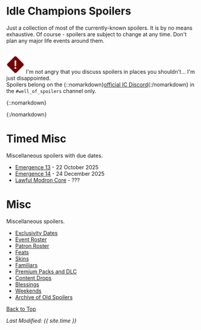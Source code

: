 # Idle Champions Spoilers

Just a collection of most of the currently-known spoilers. It is by no means exhaustive. Of course - spoilers are subject to change at any time. Don't plan any major life events around them.

<br/><span class="spoilerWarningRow">
<span class="spoilerWarningIcon">![Warning Icon](images/general/warning.png)</span>
<span class="spoilerWarning">I'm not angry that you discuss spoilers in places you shouldn't... I'm just disappointed.<br/>Spoilers belong on the {::nomarkdown}<a href="https://discord.gg/idlechampions" target="_blank">official IC Discord</a>{:/nomarkdown} in the `#well_of_spoilers` channel only.</span>
<span style="display:flex;position:absolute;bottom:-50px;right:0;color:var(--TangerineYellow);">
    <input type="checkbox" onClick="changeIndexVersion()" id="sortByEvents">
    <label class="switch" for="eventsVersion">Sort by Event Schedule</label>
</span>
</span>

{::nomarkdown}

<div id="events_v1" hidden>

{:/nomarkdown}

# New Event Champions

These are the event champions that are upcoming and all the information we know about them.

<span class="indexChampionTableColumn">
{::nomarkdown}
<a href="skylla.html">
{:/nomarkdown}
    <span class="indexChampionTableRow">
        <span class="indexChampionTableIcon">
            ![Skylla Portrait Icon](images/skylla/portrait.png)
        </span>
        <span class="indexChampionTableInfo">
            <span class="indexChampionTableChampion">
                Skylla
            </span>
            <span class="indexChampionTableEvent">
                <span class="indexChampionTableNoLink">Human Warlock (Guess)</span>
            </span>
            <span class="indexChampionTableEvent">
                <span class="indexChampionTableNoLink">Feast of the Moon - 5 November 2025</span>
            </span>
        </span>
        <span class="indexChampionTableAttack">
            ![Magic Attack Icon](images/general/icon_magic.png)
            ![Melee Attack Icon](images/general/icon_melee.png)
        </span>
    </span>
{::nomarkdown}
</a>
{:/nomarkdown}
{::nomarkdown}
<a href="lark.html">
{:/nomarkdown}
    <span class="indexChampionTableRow">
        <span class="indexChampionTableIcon">
            ![Lark Portrait Icon](images/lark/portrait.png)
        </span>
        <span class="indexChampionTableInfo">
            <span class="indexChampionTableChampion">
                Lark
            </span>
            <span class="indexChampionTableEvent">
                <span class="indexChampionTableNoLink">Tiefling Bard of The Fallbacks (Guess)</span>
            </span>
            <span class="indexChampionTableEvent">
                <span class="indexChampionTableNoLink">Simril - 3 December 2025</span>
            </span>
        </span>
        <span class="indexChampionTableAttack">
            ![Magic Attack Icon](images/general/icon_magic.png)
            ![Melee Attack Icon](images/general/icon_melee.png)
            ![Ranged Attack Icon](images/general/icon_ranged.png)
        </span>
    </span>
{::nomarkdown}
</a>
{:/nomarkdown}
{::nomarkdown}
<a href="anson.html">
{:/nomarkdown}
    <span class="indexChampionTableRow">
        <span class="indexChampionTableIcon">
            ![Anson Portrait Icon](images/anson/portrait.png)
        </span>
        <span class="indexChampionTableInfo">
            <span class="indexChampionTableChampion">
                Anson
            </span>
            <span class="indexChampionTableEvent">
                <span class="indexChampionTableNoLink">Human Fighter of The Fallbacks (Guess)</span>
            </span>
            <span class="indexChampionTableEvent">
                <span class="indexChampionTableNoLink">Wintershield - 7 January 2026</span>
            </span>
        </span>
    </span>
{::nomarkdown}
</a>
{:/nomarkdown}
</span>

# Reworked Champions

A list of champions that will be seeing reworks in upcoming events.

<span class="indexChampionTableColumn">
{::nomarkdown}
<a href="havilar.html">
{:/nomarkdown}
    <span class="indexChampionTableRow">
        <span class="indexChampionTableIcon">
            ![Havilar Portrait Icon](images/havilar/portrait.png)
        </span>
        <span class="indexChampionTableInfo">
            <span class="indexChampionTableChampion">
                Havilar
            </span>
            <span class="indexChampionTableEvent">
                <span class="indexChampionTableNoLink">Tiefling Fighter of Brimstone Angels</span>
            </span>
            <span class="indexChampionTableEvent">
                <span class="indexChampionTableNoLink">Feast of the Moon - Delayed until 12 November 2025</span>
            </span>
        </span>
        <span class="indexChampionTableAttack">
            ![Melee Attack Icon](images/general/icon_melee.png)
        </span>
    </span>
{::nomarkdown}
</a>
{:/nomarkdown}
{::nomarkdown}
<a href="nordom.html">
{:/nomarkdown}
    <span class="indexChampionTableRow">
        <span class="indexChampionTableIcon">
            ![Nordom Whistleklik Portrait Icon](images/nordom/portrait.png)
        </span>
        <span class="indexChampionTableInfo">
            <span class="indexChampionTableChampion">
                Nordom Whistleklik
            </span>
            <span class="indexChampionTableEvent">
                <span class="indexChampionTableNoLink">Modron Fighter</span>
            </span>
            <span class="indexChampionTableEvent">
                <span class="indexChampionTableNoLink">Simril - Delayed until 10 December 2025</span>
            </span>
        </span>
        <span class="indexChampionTableAttack">
            ![Ranged Attack Icon](images/general/icon_ranged.png)
        </span>
    </span>
{::nomarkdown}
</a>
{:/nomarkdown}
</span>

{::nomarkdown}

</div><div id="events_v2" hidden>

{:/nomarkdown}

# Champions

These are the upcoming new and reworked champions and where they'll be found.

<div markdown="1" class="abilityBorder"><div markdown="1" style="padding-left:8px">
## Feast of the Moon - 5 November 2025
<span class="indexChampionTableColumn" style="margin:-15px 0 -20px -8px">
{::nomarkdown}
<a href="skylla.html">
{:/nomarkdown}
    <span class="indexChampionTableRow">
        <span class="indexChampionTableIcon">
            ![Skylla Portrait Icon](images/skylla/portrait.png)
        </span>
        <span class="indexChampionTableInfo">
            <span class="indexChampionTableChampion">
                Skylla
            </span>
            <span class="indexChampionTableEvent">
                <span class="indexChampionTableNoLink">Human Warlock (Guess)</span>
            </span>
        </span>
        <span class="indexChampionTableType indexChampionTableNoLink">
            New ⭐
        </span>
        <span class="indexChampionTableAttack">
            ![Magic Attack Icon](images/general/icon_magic.png)
            ![Melee Attack Icon](images/general/icon_melee.png)
        </span>
    </span>
{::nomarkdown}
</a>
{:/nomarkdown}
{::nomarkdown}
<a href="havilar.html">
{:/nomarkdown}
    <span class="indexChampionTableRow">
        <span class="indexChampionTableIcon">
            ![Havilar Portrait Icon](images/havilar/portrait.png)
        </span>
        <span class="indexChampionTableInfo">
            <span class="indexChampionTableChampion">
                Havilar
            </span>
            <span class="indexChampionTableEvent">
                <span class="indexChampionTableNoLink">Tiefling Fighter of Brimstone Angels</span>
            </span>
            <span class="indexChampionTableEvent">
                <span style="font-size:0.9em;color:var(--Wolfram)">Delayed until 12 November 2025</span>
            </span>
        </span>
        <span class="indexChampionTableType indexChampionTableNoLink">
            Rework ♻️
        </span>
        <span class="indexChampionTableAttack">
            ![Melee Attack Icon](images/general/icon_melee.png)
        </span>
    </span>
{::nomarkdown}
</a>
{:/nomarkdown}
</span>
</div></div>
<div markdown="1" class="abilityBorder"><div markdown="1" style="padding-left:8px">
## Simril - 3 December 2025
<span class="indexChampionTableColumn" style="margin:-15px 0 -20px -8px">
{::nomarkdown}
<a href="lark.html">
{:/nomarkdown}
    <span class="indexChampionTableRow">
        <span class="indexChampionTableIcon">
            ![Lark Portrait Icon](images/lark/portrait.png)
        </span>
        <span class="indexChampionTableInfo">
            <span class="indexChampionTableChampion">
                Lark
            </span>
            <span class="indexChampionTableEvent">
                <span class="indexChampionTableNoLink">Tiefling Bard of The Fallbacks (Guess)</span>
            </span>
        </span>
        <span class="indexChampionTableType indexChampionTableNoLink">
            New ⭐
        </span>
        <span class="indexChampionTableAttack">
            ![Magic Attack Icon](images/general/icon_magic.png)
            ![Melee Attack Icon](images/general/icon_melee.png)
            ![Ranged Attack Icon](images/general/icon_ranged.png)
        </span>
    </span>
{::nomarkdown}
</a>
{:/nomarkdown}
{::nomarkdown}
<a href="nordom.html">
{:/nomarkdown}
    <span class="indexChampionTableRow">
        <span class="indexChampionTableIcon">
            ![Nordom Whistleklik Portrait Icon](images/nordom/portrait.png)
        </span>
        <span class="indexChampionTableInfo">
            <span class="indexChampionTableChampion">
                Nordom Whistleklik
            </span>
            <span class="indexChampionTableEvent">
                <span class="indexChampionTableNoLink">Modron Fighter</span>
            </span>
            <span class="indexChampionTableEvent">
                <span style="font-size:0.9em;color:var(--Wolfram)">Delayed until 10 December 2025</span>
            </span>
        </span>
        <span class="indexChampionTableType indexChampionTableNoLink">
            Rework ♻️
        </span>
        <span class="indexChampionTableAttack">
            ![Ranged Attack Icon](images/general/icon_ranged.png)
        </span>
    </span>
{::nomarkdown}
</a>
{:/nomarkdown}
</span>
</div></div>
<div markdown="1" class="abilityBorder"><div markdown="1" style="padding-left:8px">
## Wintershield - 7 January 2026
<span class="indexChampionTableColumn" style="margin:-15px 0 -20px -8px">
{::nomarkdown}
<a href="anson.html">
{:/nomarkdown}
    <span class="indexChampionTableRow">
        <span class="indexChampionTableIcon">
            ![Anson Portrait Icon](images/anson/portrait.png)
        </span>
        <span class="indexChampionTableInfo">
            <span class="indexChampionTableChampion">
                Anson
            </span>
            <span class="indexChampionTableEvent">
                <span class="indexChampionTableNoLink">Human Fighter of The Fallbacks (Guess)</span>
            </span>
        </span>
        <span class="indexChampionTableType indexChampionTableNoLink">
            New ⭐
        </span>
    </span>
{::nomarkdown}
</a>
{:/nomarkdown}
</span>
</div></div>

{::nomarkdown}

</div>

{:/nomarkdown}

# Timed Misc

Miscellaneous spoilers with due dates.

* [Emergence 13](emergence_13.md) - 22 October 2025
* [Emergence 14](emergence_14.md) - 24 December 2025
* [Lawful Modron Core](lawful_modron_core.md) - ???

# Misc

Miscellaneous spoilers.

* [Exclusivity Dates](exclusivitydates.md)
* [Event Roster](event_roster.md)
* [Patron Roster](patron_roster.md)
* [Feats](feats.md)
* [Skins](skins.md)
* [Familiars](familiars.md)
* [Premium Packs and DLC](premium.md)
* [Content Drops](contentdrops.md)
* [Blessings](blessings.md)
* [Weekends](weekends.md)
* [Archive of Old Spoilers](archive.md)

[Back to Top](#top)

*Last Modified: {{ site.time }}*

<script type="text/javascript" src="{{ '/scripts/indexVersion.js?v=' | append: site.github.build_revision | relative_url }}"></script>